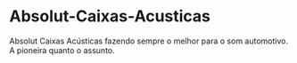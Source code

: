 # Absolut-Caixas-Acusticas
Absolut Caixas Acústicas fazendo sempre o melhor para o som automotivo. A pioneira quanto o assunto.
